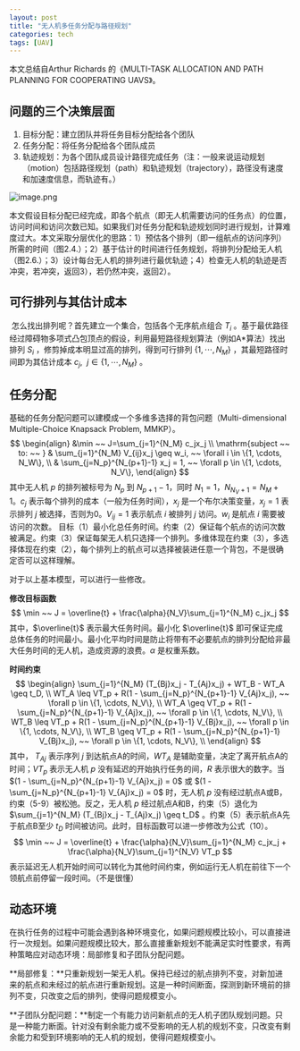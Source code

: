 ```yaml
---
layout: post
title: "无人机多任务分配与路径规划"
categories: tech
tags: [UAV]
---
```




本文总结自Arthur Richards 的《MULTI-TASK ALLOCATION AND PATH PLANNING FOR COOPERATING UAVS》。

## 问题的三个决策层面

1. 目标分配：建立团队并将任务目标分配给各个团队
2. 任务分配：将任务分配给各个团队成员
3. 轨迹规划：为各个团队成员设计路径完成任务（注：一般来说运动规划（motion）包括路径规划（path）和轨迹规划（trajectory），路径没有速度和加速度信息，而轨迹有。）

![image.png](https://s2.loli.net/2022/09/13/FeBZRdupvioEXYM.png)

​	本文假设目标分配已经完成，即各个航点（即无人机需要访问的任务点）的位置，访问时间和访问次数已知。如果我们对任务分配和轨迹规划同时进行规划，计算难度过大。本文采取分层优化的思路：1）预估各个排列（即一组航点的访问序列）所需的时间（图2.4.）；2）基于估计的时间进行任务规划，将排列分配给无人机（图2.6.）；3）设计每台无人机的排列进行最优轨迹；4）检查无人机的轨迹是否冲突，若冲突，返回3），若仍然冲突，返回2）。

## 可行排列与其估计成本

​	怎么找出排列呢？首先建立一个集合，包括各个无序航点组合 $T_i$ 。基于最优路径经过障碍物多项式凸包顶点的假设，利用最短路径规划算法（例如A*算法）找出排列 $S_i$ ，修剪掉成本明显过高的排列，得到可行排列 $\{1, \cdots, N_M\}$ ，其最短路径时间即为其估计成本 $c_j, ~~ j \in \{1, \cdots, N_M\}$ 。



## 任务分配

基础的任务分配问题可以建模成一个多维多选择的背包问题（Multi-dimensional Multiple-Choice Knapsack Problem, MMKP）。
$$
\begin{align}
&\min ~~ J=\sum_{j=1}^{N_M} c_jx_j \\
\mathrm{subject ~~ to: ~~ } & \sum_{j=1}^{N_M} V_{ij}x_j \geq w_i, ~~ \forall i \in \{1, \cdots, N_W\}, \\
& \sum_{j=N_p}^{N_{p+1}-1} x_j = 1, ~~ \forall p \in \{1, \cdots, N_V\},
\end{align}
$$
其中无人机 $p$ 的排列被标号为 $N_p$ 到 $N_{p+1}-1$，同时 $N_1 = 1$，$N_{N_{V}+1} = N_{M}+1$。$c_j$ 表示每个排列的成本（一般为任务时间），$x_j$ 是一个布尔决策变量，$x_j=1$ 表示排列 $j$ 被选择，否则为0。$V_{ij}=1$ 表示航点 $i$ 被排列 $j$ 访问。$w_i$ 是航点 $i$ 需要被访问的次数。 目标（1）最小化总任务时间。约束（2）保证每个航点的访问次数被满足。约束（3）保证每架无人机只选择一个排列。多维体现在约束（3），多选择体现在约束（2），每个排列上的航点可以选择被装进任意一个背包，不是很确定否可以这样理解。

对于以上基本模型，可以进行一些修改。

**修改目标函数**
$$
\min ~~ J = \overline{t} + \frac{\alpha}{N_V}\sum_{j=1}^{N_M} c_jx_j
$$
其中，$\overline{t}$ 表示最大任务时间。最小化 $\overline{t}$ 即可保证完成总体任务的时间最小。最小化平均时间是防止将带有不必要航点的排列分配给非最大任务时间的无人机，造成资源的浪费。$\alpha$ 是权重系数。

**时间约束**
$$
\begin{align}
\sum_{j=1}^{N_M} (T_{Bj}x_j - T_{Aj}x_j) + WT_B - WT_A \geq t_D, \\
WT_A \leq VT_p + R(1 - \sum_{j=N_p}^{N_{p+1}-1} V_{Aj}x_j), ~~ \forall p \in \{1, \cdots, N_V\}, \\
WT_A \geq VT_p + R(1 - \sum_{j=N_p}^{N_{p+1}-1} V_{Aj}x_j), ~~ \forall p \in \{1, \cdots, N_V\}, \\
WT_B \leq VT_p + R(1 - \sum_{j=N_p}^{N_{p+1}-1} V_{Bj}x_j), ~~ \forall p \in \{1, \cdots, N_V\}, \\
WT_B \geq VT_p + R(1 - \sum_{j=N_p}^{N_{p+1}-1} V_{Bj}x_j), ~~ \forall p \in \{1, \cdots, N_V\}, \\
\end{align}
$$
其中， $T_{Aj}$ 表示序列 $j$ 到达航点A的时间，$WT_A$ 是辅助变量，决定了离开航点A的时间；$VT_p$ 表示无人机 $p$ 没有延迟的开始执行任务的间，$R$ 表示很大的数字。当 $(1 - \sum_{j=N_p}^{N_{p+1}-1} V_{Aj}x_j) = 0$ 或 $(1 - \sum_{j=N_p}^{N_{p+1}-1} V_{Aj}x_j) = 0$ 时，无人机 $p$ 没有经过航点A或B，约束（5-9）被松弛。反之，无人机 $p$ 经过航点A和B，约束（5）退化为 $\sum_{j=1}^{N_M} (T_{Bj}x_j - T_{Aj}x_j) \geq t_D$ 。约束（5）表示航点A先于航点B至少 $t_D$ 时间被访问。此时，目标函数可以进一步修改为公式（10）。
$$
\min ~~ J = \overline{t} + \frac{\alpha}{N_V}\sum_{j=1}^{N_M} c_jx_j + \frac{\alpha}{N_V}\sum_{j=1}^{N_V} VT_p
$$
表示延迟无人机开始时间可以转化为其他时间约束，例如运行无人机在前往下一个领航点前停留一段时间。（不是很懂）

## 动态环境

在执行任务的过程中可能会遇到各种环境变化，如果问题规模比较小，可以直接进行一次规划。如果问题规模比较大，那么直接重新规划不能满足实时性要求，有两种策略应对动态环境：局部修复和子团队分配问题。

**局部修复：**只重新规划一架无人机。保持已经过的航点排列不变，对新加进来的航点和未经过的航点进行重新规划。这是一种时间断面，探测到新环境前的排列不变，只改变之后的排列，使得问题规模变小。

**子团队分配问题：**制定一个有能力访问新航点的无人机子团队规划问题。只是一种能力断面。针对没有剩余能力或不受影响的无人机的规划不变，只改变有剩余能力和受到环境影响的无人机的规划，使得问题规模变小。

























